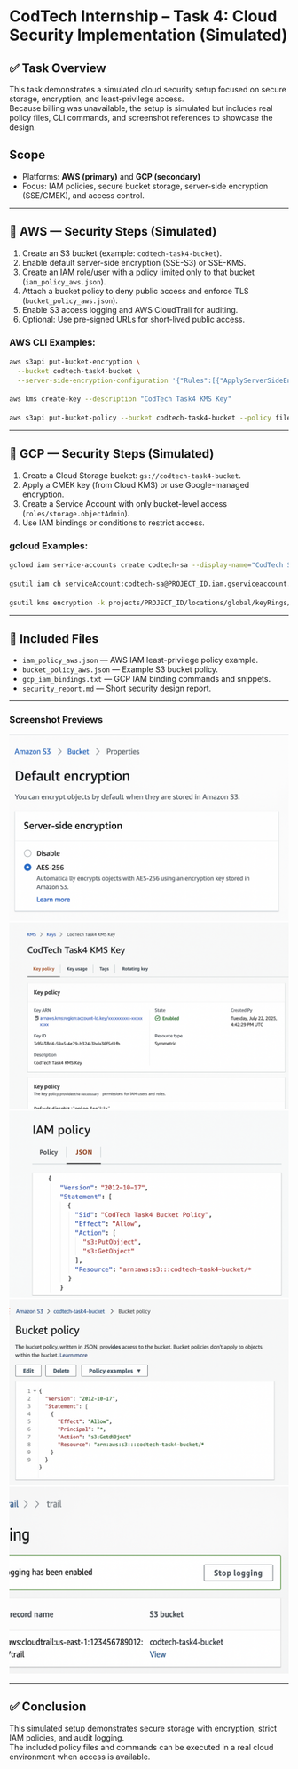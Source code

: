 # CodTech Internship – Task 4: Cloud Security Implementation (Simulated)

## ✅ Task Overview
This task demonstrates a simulated cloud security setup focused on secure storage, encryption, and least-privilege access.  
Because billing was unavailable, the setup is simulated but includes real policy files, CLI commands, and screenshot references to showcase the design.

## Scope
- Platforms: **AWS (primary)** and **GCP (secondary)**
- Focus: IAM policies, secure bucket storage, server-side encryption (SSE/CMEK), and access control.

---

## 🔐 AWS — Security Steps (Simulated)
1. Create an S3 bucket (example: `codtech-task4-bucket`).
2. Enable default server-side encryption (SSE-S3) or SSE-KMS.
3. Create an IAM role/user with a policy limited only to that bucket (`iam_policy_aws.json`).
4. Attach a bucket policy to deny public access and enforce TLS (`bucket_policy_aws.json`).
5. Enable S3 access logging and AWS CloudTrail for auditing.
6. Optional: Use pre-signed URLs for short-lived public access.

### AWS CLI Examples:
```bash
aws s3api put-bucket-encryption \
  --bucket codtech-task4-bucket \
  --server-side-encryption-configuration '{"Rules":[{"ApplyServerSideEncryptionByDefault":{"SSEAlgorithm":"AES256"}}]}'

aws kms create-key --description "CodTech Task4 KMS Key"

aws s3api put-bucket-policy --bucket codtech-task4-bucket --policy file://task4/bucket_policy_aws.json
```
---

## 🔐 GCP — Security Steps (Simulated)
1. Create a Cloud Storage bucket: `gs://codtech-task4-bucket`.
2. Apply a CMEK key (from Cloud KMS) or use Google-managed encryption.
3. Create a Service Account with only bucket-level access (`roles/storage.objectAdmin`).
4. Use IAM bindings or conditions to restrict access.

### gcloud Examples:
```bash
gcloud iam service-accounts create codtech-sa --display-name="CodTech SA"

gsutil iam ch serviceAccount:codtech-sa@PROJECT_ID.iam.gserviceaccount.com:objectAdmin gs://codtech-task4-bucket

gsutil kms encryption -k projects/PROJECT_ID/locations/global/keyRings/kr/cryptoKeys/key gs://codtech-task4-bucket
```
---

## 📁 Included Files
- `iam_policy_aws.json` — AWS IAM least-privilege policy example.
- `bucket_policy_aws.json` — Example S3 bucket policy.
- `gcp_iam_bindings.txt` — GCP IAM binding commands and snippets.
- `security_report.md` — Short security design report.

---

### Screenshot Previews

![S3 Encryption Settings](task4/screenshots/s3_encryption_settings.png)  
![KMS Key Page](task4/screenshots/kms_key_page.png)  
![IAM Policy Page](task4/screenshots/iam_policy_page.png)  
![Bucket Policy Page](task4/screenshots/bucket_policy_page.png)  
![CloudTrail Logging](task4/screenshots/cloudtrail_logging.png)


---

## ✅ Conclusion
This simulated setup demonstrates secure storage with encryption, strict IAM policies, and audit logging.  
The included policy files and commands can be executed in a real cloud environment when access is available.
